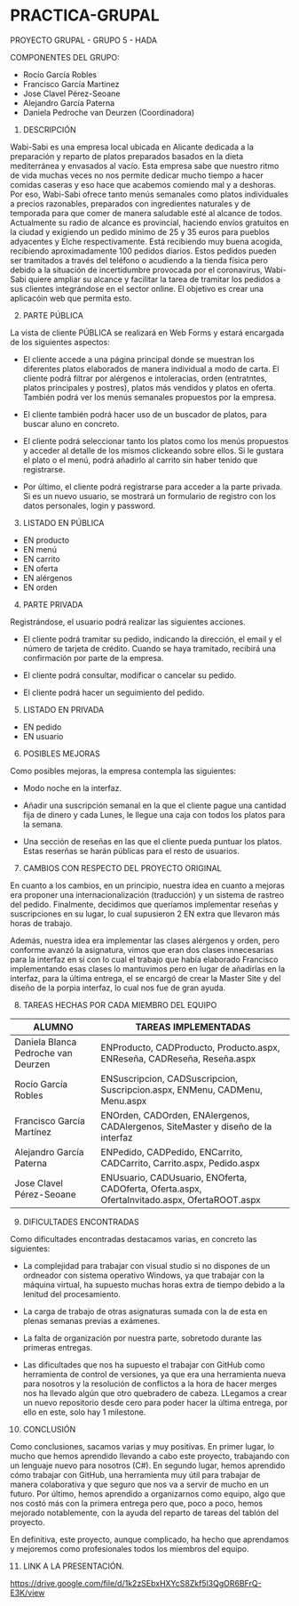 # PRACTICA-GRUPAL

PROYECTO GRUPAL - GRUPO 5 - HADA

COMPONENTES DEL GRUPO:

- Rocío García Robles
- Francisco García Martinez
- Jose Clavel Pérez-Seoane
- Alejandro García Paterna
- Daniela Pedroche van Deurzen (Coordinadora) 

1. DESCRIPCIÓN

Wabi-Sabi es una empresa local ubicada en Alicante dedicada a la preparación y reparto de platos preparados basados en la dieta mediterránea y envasados al vacío. Esta empresa sabe que nuestro ritmo de vida muchas veces no nos permite dedicar mucho tiempo a hacer comidas caseras y eso hace que acabemos comiendo mal y a deshoras. Por eso, Wabi-Sabi ofrece tanto menús semanales como platos individuales a precios razonables, preparados con ingredientes naturales y de temporada para que comer de manera saludable esté al alcance de todos. Actualmente su radio de alcance es provincial, haciendo envíos gratuitos en la ciudad y exigiendo un pedido mínimo de 25 y 35 euros para pueblos adyacentes y Elche respectivamente. Está recibiendo muy buena acogida, recibiendo aproximadamente 100 pedidos diarios. Estos pedidos pueden ser tramitados a través del teléfono o acudiendo a la tienda física pero debido a la situación de incertidumbre provocada por el coronavirus, Wabi-Sabi quiere ampliar su alcance y facilitar la tarea de tramitar los pedidos a sus clientes integrándose en el sector online. El objetivo es crear una aplicacóin web que permita esto.


2. PARTE PÚBLICA

La vista de cliente PÚBLICA se realizará en Web Forms y estará encargada de los siguientes aspectos: 

- El cliente accede a una página principal donde se muestran los diferentes platos elaborados de manera individual a modo de carta. El cliente podrá filtrar por alérgenos e intoleracias, orden (entratntes, platos principales y postres), platos más vendidos y platos en oferta. También podrá ver los menús semanales propuestos por la empresa. 

- El cliente también podrá hacer uso de un buscador de platos, para buscar aluno en concreto. 

- El cliente podrá seleccionar tanto los platos como los menús propuestos y acceder al detalle de los mismos clickeando sobre ellos. Si le gustara el plato o el menú, podrá añadirlo al carrito sin haber tenido que registrarse. 

- Por último, el cliente podrá registrarse para acceder a la parte privada. Si es un nuevo usuario, se mostrará un formulario de registro con los datos personales, login y password. 


3. LISTADO EN PÚBLICA

- EN producto
- EN menú
- EN carrito
- EN oferta
- EN alérgenos
- EN orden

4. PARTE PRIVADA

Registrándose, el usuario podrá realizar las siguientes acciones. 

- El cliente podrá tramitar su pedido, indicando la dirección, el email y el número de tarjeta de crédito. Cuando se haya tramitado, recibirá una confirmación por parte de la empresa. 

- El cliente podrá consultar, modificar o cancelar su pedido. 

- El cliente podrá hacer un seguimiento del pedido. 

5. LISTADO EN PRIVADA

- EN pedido
- EN usuario

6. POSIBLES MEJORAS

Como posibles mejoras, la empresa contempla las siguientes:

- Modo noche en la interfaz.

- Añadir una suscripción semanal en la que el cliente pague una cantidad fija de dinero y cada Lunes, le llegue una caja con todos los platos para la semana. 

- Una sección de reseñas en las que el cliente pueda puntuar los platos. Estas reserñas se harán públicas para el resto de usuarios. 

7. CAMBIOS CON RESPECTO DEL PROYECTO ORIGINAL

En cuanto a los cambios, en un principio, nuestra idea en cuanto a mejoras era proponer una internacionalización (traducción) y un sistema de rastreo del pedido. Finalmente, decidimos que queríamos implementar reseñas y suscripciones en su lugar, lo cual supusieron 2 EN extra que llevaron más horas de trabajo. 

Además, nuestra idea era implementar las clases alérgenos y orden, pero conforme avanzó la asignatura, vimos que eran dos clases innecesarias para la interfaz en sí con lo cual el trabajo que había elaborado Francisco implementando esas clases lo mantuvimos pero en lugar de añadirlas en la interfaz, para la última entrega, el se encargó de crear la Master Site y del diseño de la porpia interfaz, lo cual nos fue de gran ayuda. 

8. TAREAS HECHAS POR CADA MIEMBRO DEL EQUIPO


| ALUMNO        | TAREAS IMPLEMENTADAS |
| ------------- | ------------- |
| Daniela Blanca Pedroche van Deurzen  | ENProducto, CADProducto, Producto.aspx, ENReseña, CADReseña, Reseña.aspx  |
| Rocío García Robles  | ENSuscripcion, CADSuscripcion, Suscripcion.aspx, ENMenu, CADMenu, Menu.aspx  |
| Francisco García Martínez  | ENOrden, CADOrden, ENAlergenos, CADAlergenos, SiteMaster y diseño de la interfaz |
| Alejandro García Paterna  | ENPedido, CADPedido, ENCarrito, CADCarrito, Carrito.aspx, Pedido.aspx |
| Jose Clavel Pérez-Seoane | ENUsuario, CADUsuario, ENOferta, CADOferta, Oferta.aspx, OfertaInvitado.aspx, OfertaROOT.aspx |

9. DIFICULTADES ENCONTRADAS

Como dificultades encontradas destacamos varias, en concreto las siguientes:

- La complejidad para trabajar con visual studio si no dispones de un ordneador con sistema operativo Windows, ya que trabajar con la máquina virtual, ha supuesto muchas horas extra de tiempo debido a la lenitud del procesamiento. 

- La carga de trabajo de otras asignaturas sumada con la de esta en plenas semanas previas a exámenes. 

- La falta de organización por nuestra parte, sobretodo durante las primeras entregas. 

- Las dificultades que nos ha supuesto el trabajar con GitHub como herramienta de control de versiones, ya que era una herramienta nueva para nosotros y la resolución de conflictos a la hora de hacer merges nos ha llevado algún que otro quebradero de cabeza. LLegamos a crear un nuevo repositorio desde cero para poder hacer la última entrega, por ello en este, solo hay 1 milestone. 

10. CONCLUSIÓN

Como conclusiones, sacamos varias y muy positivas. En primer lugar, lo mucho que hemos aprendido llevando a cabo este proyecto, trabajando con un lenguaje nuevo para nosotros (C#). En segundo lugar, hemos aprendido cómo trabajar con GitHub, una herramienta muy útil para trabajar de manera colaborativa y que seguro que nos va a servir de mucho en un futuro. Por último, hemos aprendido a organizarnos como equipo, algo que nos costó más con la primera entrega pero que, poco a poco, hemos mejorado notablemente, con la ayuda del reparto de tareas del tablón del proyecto. 

En definitiva, este proyecto, aunque complicado, ha hecho que aprendamos y mejoremos como profesionales todos los miembros del equipo. 

11. LINK A LA PRESENTACIÓN. 

https://drive.google.com/file/d/1k2zSEbxHXYcS8Zkf5l3QgOR6BFrQ-E3K/view


